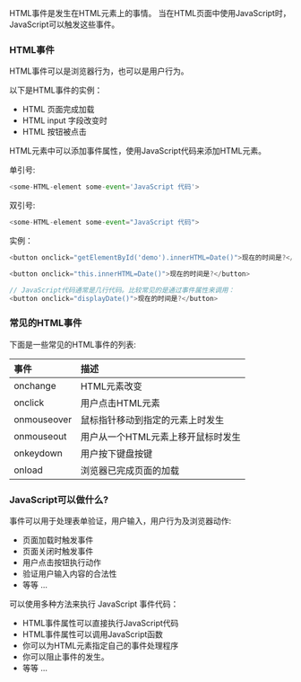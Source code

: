 HTML事件是发生在HTML元素上的事情。
当在HTML页面中使用JavaScript时，JavaScript可以触发这些事件。

### HTML事件
HTML事件可以是浏览器行为，也可以是用户行为。

以下是HTML事件的实例：
- HTML 页面完成加载
- HTML input 字段改变时
- HTML 按钮被点击

HTML元素中可以添加事件属性，使用JavaScript代码来添加HTML元素。

单引号:
```js
<some-HTML-element some-event='JavaScript 代码'>
```

双引号:
```js
<some-HTML-element some-event="JavaScript 代码">
```

实例：
```js
<button onclick="getElementById('demo').innerHTML=Date()">现在的时间是?</button>

<button onclick="this.innerHTML=Date()">现在的时间是?</button>

// JavaScript代码通常是几行代码。比较常见的是通过事件属性来调用：
<button onclick="displayDate()">现在的时间是?</button>
```

### 常见的HTML事件
下面是一些常见的HTML事件的列表:

|事件|	描述|
|:---|:---|
|onchange|	HTML元素改变|
|onclick| 用户点击HTML元素|
|onmouseover|	鼠标指针移动到指定的元素上时发生|
|onmouseout|	用户从一个HTML元素上移开鼠标时发生|
|onkeydown|	用户按下键盘按键|
|onload|	浏览器已完成页面的加载|

### JavaScript可以做什么?
事件可以用于处理表单验证，用户输入，用户行为及浏览器动作:

- 页面加载时触发事件
- 页面关闭时触发事件
- 用户点击按钮执行动作
- 验证用户输入内容的合法性
- 等等 ...

可以使用多种方法来执行 JavaScript 事件代码：

- HTML事件属性可以直接执行JavaScript代码
- HTML事件属性可以调用JavaScript函数
- 你可以为HTML元素指定自己的事件处理程序
- 你可以阻止事件的发生。
- 等等 ...